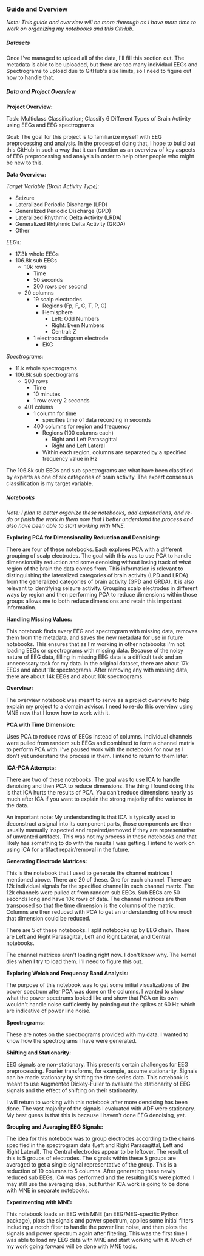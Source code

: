 ### Guide and Overview  
  
*Note: This guide and overview will be more thorough as I have more time to work on organizing my notebooks and this GitHub.*  
  
##### Datasets  
  
Once I've managed to upload all of the data, I'll fill this section out. The metadata is able to be uploaded, but there are too many individaul EEGs and Spectrograms to upload due to GitHub's size limits, so I need to figure out how to handle that.  
  
##### Data and Project Overview  
  
**Project Overview:**  
  
Task: Multiclass Classification; Classify 6 Different Types of Brain Activity using EEGs and EEG spectrograms  
  
Goal: The goal for this project is to familiarize myself with EEG preprocessing and analysis. In the process of doing that, I hope to build out this GitHub in such a way that it can function as an overview of key aspects of EEG preprocessing and analysis in order to help other people who might be new to this.  
  
**Data Overview:**  
  
*Target Variable (Brain Activity Type):*  
- Seizure  
- Lateralized Periodic Discharge (LPD)  
- Generalized Periodic Discharge (GPD)  
- Lateralized Rhythmic Delta Activity (LRDA)  
- Generalized Rhtyhmic Delta Activity (GRDA)  
- Other  
  
*EEGs:*  
- 17.3k whole EEGs  
- 106.8k sub EEGs  
    - 10k rows  
        - Time
        - 50 seconds
        - 200 rows per second
    - 20 columns  
        - 19 scalp electrodes
            - Regions (Fp, F, C, T, P, O)
            - Hemisphere
                - Left: Odd Numbers  
                - Right: Even Numbers  
                - Central: Z  
        - 1 electrocardiogram electrode  
            - EKG  
  
*Spectrograms:*
- 11.k whole spectrograms  
- 106.8k sub spectrograms  
    - 300 rows
        - Time  
        - 10 minutes  
        - 1 row every 2 seconds  
    - 401 colums  
        - 1 column for time
            - specifies time of data recording in seconds  
        - 400 columns for region and frequency  
            - Regions (100 columns each)  
                - Right and Left Parasagittal  
                - Right and Left Lateral  
            - Within each region, columns are separated by a specified frequency value in Hz  
  
The 106.8k sub EEGs and sub spectrograms are what have been classified by experts as one of six categories of brain activity. The expert consensus classification is my target variable.  
  
##### Notebooks  
  
*Note: I plan to better organize these notebooks, add explanations, and re-do or finish the work in them now that I better understand the process and also have been able to start working with MNE.*  
  
**Exploring PCA for Dimensionality Reduction and Denoising:**  
  
There are four of these notebooks. Each explores PCA with a different grouping of scalp electrodes. The goal with this was to use PCA to handle dimensionality reduction and some denoising without losing track of what region of the brain the data comes from. This information is relevant to distinguishing the lateralized categories of brain activity (LPD and LRDA) from the generalized categories of brain activity (GPD and GRDA). It is also relevant to identifying seizure activity. Grouping scalp electrodes in different ways by region and then performing PCA to reduce dimensions within those groups allows me to both reduce dimensions and retain this important information.  
  
**Handling Missing Values:**  
  
This notebook finds every EEG and spectrogram with missing data, removes them from the metadata, and saves the new metadata for use in future notebooks. This ensures that as I'm working in other notebooks I'm not loading EEGs or spectrograms with missing data. Because of the noisy nature of EEG data, filling in missing EEG data is a difficult task and an unnecessary task for my data. In the original dataset, there are about 17k EEGs and about 11k spectrograms. After removing any with missing data, there are about 14k EEGs and about 10k spectrograms.  
  
**Overview:**  
  
The overview notebook was meant to serve as a project overview to help explain my project to a domain advisor. I need to re-do this overview using MNE now that I know how to work with it.  
  
**PCA with Time Dimension:**  
  
Uses PCA to reduce rows of EEGs instead of columns. Individual channels were pulled from random sub EEGs and combined to form a channel matrix to perform PCA with. I've paused work with the notebooks for now as I don't yet understand the process in them. I intend to return to them later.  
  
**ICA-PCA Attempts:**  
  
There are two of these notebooks. The goal was to use ICA to handle denoising and then PCA to reduce dimensions. The thing I found doing this is that ICA hurts the results of PCA. You can't reduce dimensions nearly as much after ICA if you want to explain the strong majority of the variance in the data.  
  
An important note: My understanding is that ICA is typically used to deconstruct a signal into its component parts, those components are then usually manually inspected and repaired/removed if they are representative of unwanted artifacts. This was not my process in these notebooks and that likely has something to do with the results I was getting. I intend to work on using ICA for artifact repair/removal in the future.  
  
**Generating Electrode Matrices:**  
  
This is the notebook that I used to generate the channel matrices I mentioned above. There are 20 of these. One for each channel. There are 12k individual signals for the specified channel in each channel matrix. The 12k channels were pulled at from random sub EEGs. Sub EEGs are 50 seconds long and have 10k rows of data. The channel matrices are then transposed so that the time dimension is the columns of the matrix. Columns are then reduced with PCA to get an understanding of how much that dimension could be reduced.  

There are 5 of these notebooks. I split notebooks up by EEG chain. There are Left and Right Parasagittal, Left and Right Lateral, and Central notebooks.  
  
The channel matrices aren't loading right now. I don't know why. The kernel dies when I try to load them. I'll need to figure this out.  
  
**Exploring Welch and Frequency Band Analysis:**  
  
The purpose of this notebook was to get some initial visualizations of the power spectrum after PCA was done on the columns. I wanted to show what the power spectrums looked like and show that PCA on its own wouldn't handle noise sufficiently by pointing out the spikes at 60 Hz which are indicative of power line noise.  
  
**Spectrograms:**  
  
These are notes on the spectrograms provided with my data. I wanted to know how the spectrograms I have were generated.  
  
**Shifting and Stationarity:**  
  
EEG signals are non-stationary. This presents certain challenges for EEG preprocessing. Fourier transforms, for example, assume stationarity. Signals can be made stationary by shifting the time series data. This notebook is meant to use Augmented Dickey-Fuller to evaluate the stationarity of EEG signals and the effect of shifting on their stationarity.  
  
I will return to working with this notebook after more denoising has been done. The vast majority of the signals I evaluated with ADF were stationary. My best guess is that this is because I haven't done EEG denoising, yet.  
  
**Grouping and Averaging EEG Signals:**  
  
The idea for this notebook was to group electrodes according to the chains specified in the spectrogram data (Left and Right Parasagittal, Left and Right Lateral). The Central electrodes appear to be leftover. The result of this is 5 groups of electrodes. The signals within these 5 groups are averaged to get a single signal representative of the group. This is a reduction of 19 columns to 5 columns. After generating these newly reduced sub EEGs, ICA was performed and the resulting ICs were plotted. I may still use the averaging idea, but further ICA work is going to be done with MNE in separate notebooks.  
  
**Experimenting with MNE:**  
  
This notebook loads an EEG with MNE (an EEG/MEG-specific Python package), plots the signals and power spectrum, applies some initial filters including a notch filter to handle the power line noise, and then plots the signals and power spectrum again after filtering. This was the first time I was able to load my EEG data with MNE and start working with it. Much of my work going forward will be done with MNE tools.

